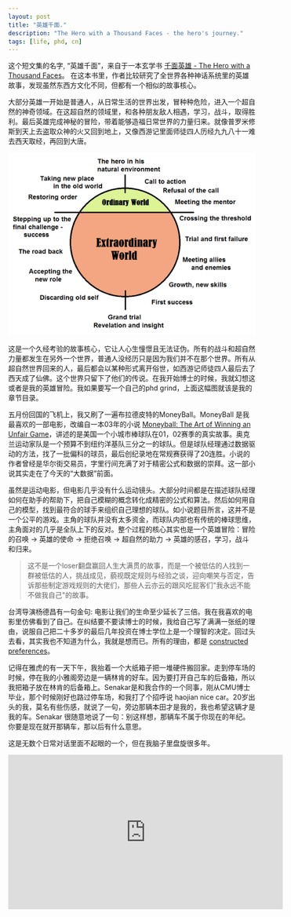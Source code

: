 ```yaml
---
layout: post
title: "英雄千面."
description: "The Hero with a Thousand Faces - the hero's journey."
tags: [life, phd, cn]
---
```


这个短文集的名字, “英雄千面”，来自于一本玄学书 [千面英雄 - The Hero with a Thousand Faces](https://www.amazon.com/Thousand-Faces-Collected-Joseph-Campbell/dp/1577315936/)。 在这本书里，作者比较研究了全世界各种神话系统里的英雄故事，发现虽然东西方文化不同，但都有一个相似的故事核心。

大部分英雄一开始是普通人，从日常生活的世界出发，冒种种危险，进入一个超自然的神奇领域。在这超自然的领域里，和各种朋友敌人相遇，学习，战斗，取得胜利。最后英雄完成神秘的冒险，带着能够造福日常世界的力量归来。就像普罗米修斯到天上去盗取众神的火又回到地上，又像西游记里面师徒四人历经九九八十一难去西天取经，再回到大唐。

<img src="/resources/the_hero_journey.png" alt="hero journey"/> 

这是一个久经考验的故事核心，它让人心生憧憬且无法证伪。所有的战斗和超自然力量都发生在另外一个世界，普通人没经历只是因为我们并不在那个世界。所有从超自然世界回来的人，最后都会以某种形式离开俗世，如西游记师徒四人最后去了西天成了仙佛。这个世界只留下了他们的传说。在我开始博士的时候，我就幻想这或者是我的英雄冒险。我如果要写一个自己的phd grind，上面这幅图就该是我的章节目录。

五月份回国的飞机上，我又刷了一遍布拉德皮特的MoneyBall。MoneyBall 是我最喜欢的一部电影，改编自一本03年的小说 [Moneyball: The Art of Winning an Unfair Game](https://www.amazon.com/Moneyball-Art-Winning-Unfair-Game/dp/0393324818)，讲述的是美国一个小城市棒球队在01，02赛季的真实故事。奥克兰运动家队是一个预算不到纽约洋基队三分之一的球队。但是球队经理通过数据驱动的方法，找了一批偏科的球员，最后创纪录地在常规赛获得了20连胜。小说的作者曾经是华尔街交易员，字里行间充满了对于精密公式和数据的崇拜。这一部小说其实走在了今天的“大数据”前面。

虽然是运动电影，但电影几乎没有什么运动镜头。大部分时间都是在描述球队经理如何在助手的帮助下，把自己模糊的概念转化成精密的公式和算法。然后如何用自己的模型，找到最符合的球手来组织自己理想的球队。如小说题目所言，这并不是一个公平的游戏。主角的球队并没有太多资金，而球队内部也有传统的棒球思维，主角面对的几乎是全队上下的反对。整个过程的核心其实也是一个英雄冒险：冒险的召唤 -> 英雄的使命 -> 拒绝召唤 ->
超自然的助力 -> 英雄的感召，学习，战斗和归来。

> 这不是一个loser翻盘赢回人生大满贯的故事，而是一个被低估的人找到一群被低估的人，挑战成见，藐视既定规则与经验之谈，迎向嘲笑与否定，告诉那些制定游戏规则的大佬们，那些人云亦云的跟风吃屁客们"我永远不能不做我自己"的故事。

台湾导演杨德昌有一句金句: 电影让我们的生命至少延长了三倍。我在我喜欢的电影里仿佛看到了自己。在纠结要不要读博士的时候，我给自己写了满满一张纸的理由，说服自己把二十多岁的最后几年投资在博士学位上是一个理智的决定。回过头去看，其实我也不知道为什么，我就是想而已。所有的理由，都是 [constructed preferences](https://link.springer.com/content/pdf/10.1023/A:1007843931054.pdf)。

记得在雅虎的有一天下午，我抬着一个大纸箱子把一堆硬件搬回家。走到停车场的时候，停在我的小雅阁旁边是一辆林肯的好车。因为要打开自己车的后备箱，所以我把箱子放在林肯的后备箱上。Senakar是和我合作的一个同事，刚从CMU博士毕业，那个时候刚好也路过停车场，和我打了个招呼说 haojian nice car。20岁出头的我，莫名有些伤感，就说了一句，旁边那辆本田才是我的，我也希望这辆才是我的车。Senakar 很随意地说了一句：别这样想，那辆车不属于你现在的年纪。你要是现在就开那辆车，那以后有什么意思。

这是无数个日常对话里面不起眼的一个，但在我脑子里盘旋很多年。


<iframe width="560" height="315" src="https://www.youtube.com/embed/MfUbixnAnVQ" frameborder="0" allow="autoplay; encrypted-media" allowfullscreen></iframe>
 

